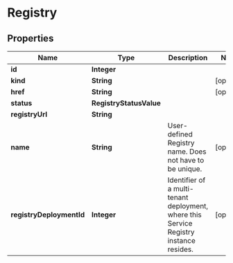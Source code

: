 

# Registry


## Properties

Name | Type | Description | Notes
------------ | ------------- | ------------- | -------------
**id** | **Integer** |  | 
**kind** | **String** |  |  [optional]
**href** | **String** |  |  [optional]
**status** | **RegistryStatusValue** |  | 
**registryUrl** | **String** |  | 
**name** | **String** | User-defined Registry name. Does not have to be unique. |  [optional]
**registryDeploymentId** | **Integer** | Identifier of a multi-tenant deployment, where this Service Registry instance resides. |  [optional]



